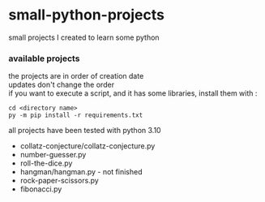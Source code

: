 # small-python-projects
small projects I created to learn some python

### available projects
the projects are in order of creation date\
updates don't change the order\
if you want to execute a script, and it has some libraries, install them with :
```shell
cd <directory name>
py -m pip install -r requirements.txt
```
all projects have been tested with python 3.10

* collatz-conjecture/collatz-conjecture.py
* number-guesser.py
* roll-the-dice.py
* hangman/hangman.py - not finished
* rock-paper-scissors.py
* fibonacci.py
